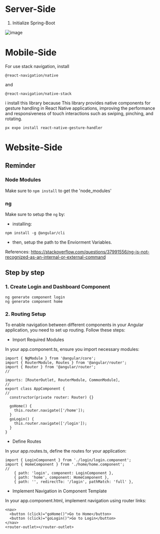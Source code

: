#  Server-Side
1. Initialize Spring-Boot
   
![image](https://github.com/ascaryaaa/react-native-spring-boot-angular-loan/assets/73589875/1e349373-a22f-4a07-9dba-05e246724ed8)


# Mobile-Side

For use stack navigation, install

```
@react-navigation/native
```

and

```
@react-navigation/native-stack
```

i install this library because This library provides native components for gesture handling in React Native applications, improving the performance and responsiveness of touch interactions such as swiping, pinching, and rotating.

```
px expo install react-native-gesture-handler
```

# Website-Side

## Reminder

### Node Modules

Make sure to `npm install` to get the 'node_modules'

### ng

Make sure to setup the `ng` by:
- installing:

```
npm install -g @angular/cli
```

- then, setup the path to the Enviorment Variables.

References: https://stackoverflow.com/questions/37991556/ng-is-not-recognized-as-an-internal-or-external-command

## Step by step

### 1. Create Login and Dashboard Component

```
ng generate component login
ng generate component home
```
### 2. Routing Setup

To enable navigation between different components in your Angular application, you need to set up routing. Follow these steps:

- Import Required Modules

In your app.component.ts, ensure you import necessary modules:

```
import { NgModule } from '@angular/core';
import { RouterModule, Routes } from '@angular/router';
import { Router } from '@angular/router';
//

imports: [RouterOutlet, RouterModule, CommonModule],
//
export class AppComponent {
//
  constructor(private router: Router) {}
  
  goHome() {
    this.router.navigate(['/home']);
  }
  goLogin() {
    this.router.navigate(['/login']);
  }
}
```

- Define Routes

In your app.routes.ts, define the routes for your application:

```
import { LoginComponent } from './login/login.component';
import { HomeComponent } from './home/home.component';
//
    { path: 'login', component: LoginComponent },
    { path: 'home', component: HomeComponent },
    { path: '', redirectTo: '/login', pathMatch: 'full' },
```

- Implement Navigation in Component Template

In your app.component.html, implement navigation using router links:

```
<nav>
  <button (click)="goHome()">Go to Home</button>
  <button (click)="goLogin()">Go to Login</button>
</nav>
<router-outlet></router-outlet>
```



